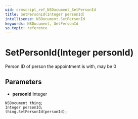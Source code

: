 ```yaml
---
uid: crmscript_ref_NSDocument_SetPersonId
title: SetPersonId(Integer personId)
intellisense: NSDocument.SetPersonId
keywords: NSDocument, GetPersonId
so.topic: reference
---
```


# SetPersonId(Integer personId)

Person ID of person the appointment is with, may be 0

## Parameters

* **personId** Integer

```crmscript
NSDocument thing;
Integer personId;
thing.SetPersonId(personId);
```

